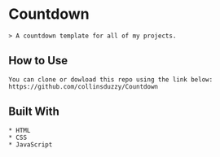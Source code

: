 # Countdown

    > A countdown template for all of my projects.

## How to Use

    You can clone or dowload this repo using the link below:
    https://github.com/collinsduzzy/Countdown

## Built With

    * HTML
    * CSS
    * JavaScript
